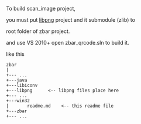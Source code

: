 To build scan_image project, 

you must put [libpng](https://github.com/ShadowsocksR-Live/libpng.git) project and it submodule (zlib) to 

root folder of zbar project.

and use VS 2010+ open zbar_qrcode.sln to build it.

like this
```
zbar
| 
+--- ...
+---java
+---libiconv
+---libpng      <-- libpng files place here
+--- ...
+---win32
|       readme.md    <-- this readme file
+---zbar
+--- ...
```
